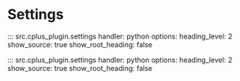# Settings

::: src.cplus_plugin.settings
    handler: python
    options:
        heading_level: 2
        show_source: true
        show_root_heading: false

::: src.cplus_plugin.settings
    handler: python
    options:
        heading_level: 2
        show_source: true
        show_root_heading: false
